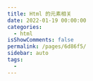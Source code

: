 ```yaml
---
title: Html 的元素相关
date: 2022-01-19 00:00:00
categories: 
  - html
isShowComments: false
permalink: /pages/6d86f5/
sidebar: auto
tags: 
  - 
---
```

